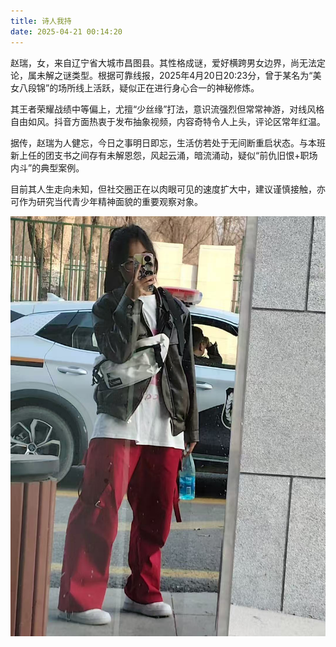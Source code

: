 ```yaml
---
title: 诗人我持
date: 2025-04-21 00:14:20
---
```


赵瑞，女，来自辽宁省大城市昌图县。其性格成谜，爱好横跨男女边界，尚无法定论，属未解之谜类型。根据可靠线报，2025年4月20日20:23分，曾于某名为“美女八段锦”的场所线上活跃，疑似正在进行身心合一的神秘修炼。

其王者荣耀战绩中等偏上，尤擅“少丝缘”打法，意识流强烈但常常神游，对线风格自由如风。抖音方面热衷于发布抽象视频，内容奇特令人上头，评论区常年红温。

据传，赵瑞为人健忘，今日之事明日即忘，生活仿若处于无间断重启状态。与本班新上任的团支书之间存有未解恩怨，风起云涌，暗流涌动，疑似“前仇旧恨+职场内斗”的典型案例。

目前其人生走向未知，但社交圈正在以肉眼可见的速度扩大中，建议谨慎接触，亦可作为研究当代青少年精神面貌的重要观察对象。

![这人长这样婶的](/img/picture.jpg)